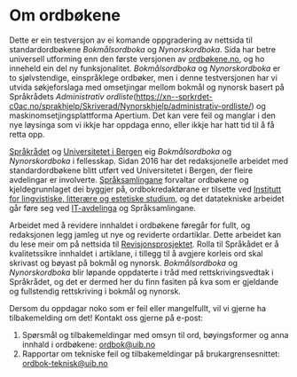 # Om ordbøkene
Dette er ein testversjon av ei komande oppgradering av nettsida til standardordbøkene _Bokmålsordboka_ og _Nynorskordboka_. Sida har betre universell utforming enn den første versjonen av [ordbøkene.no](https://ordbokene.no/), og ho inneheld ein del ny funksjonalitet. _Bokmålsordboka_ og _Nynorskordboka_ er to sjølvstendige, einspråklege ordbøker, men i denne testversjonen har vi utvida søkjeforslaga med omsetjingar mellom bokmål og nynorsk basert på Språkrådets _Administrativ ordliste_(https://xn--sprkrdet-c0ac.no/sprakhjelp/Skriverad/Nynorskhjelp/administrativ-ordliste/) og maskinomsetjingsplattforma Apertium. Det kan vere feil og manglar i den nye løysinga som vi ikkje har oppdaga enno, eller ikkje har hatt tid til å få retta opp. 

[Språkrådet](https://www.sprakradet.no/) og [Universitetet i Bergen](https://www.uib.no/) eig _Bokmålsordboka_ og _Nynorskordboka_ i fellesskap. Sidan 2016 har det redaksjonelle arbeidet med standardordbøkene blitt utført ved Universitetet i Bergen, der fleire avdelingar er involverte. [Språksamlingane](https://www.uib.no/ub/spesialsamlingene/160666/om-spr%C3%A5ksamlingane) forvaltar ordbøkene og kjeldegrunnlaget dei byggjer på, ordbokredaktørane er tilsette ved [Institutt for lingvistiske, litterære og estetiske studium](https://www.uib.no/lle), og det datatekniske arbeidet går føre seg ved [IT-avdelinga](https://www.uib.no/it) og Språksamlingane. 

Arbeidet med å revidere innhaldet i ordbøkene føregår for fullt, og redaksjonen legg jamleg ut nye og reviderte ordartiklar. Dette arbeidet kan du lese meir om på nettsida til [Revisjonsprosjektet](https://www.uib.no/lle/revisjonsprosjektet). Rolla til Språkådet er å kvalitetssikre innhaldet i artiklane, i tillegg til å avgjere korleis ord skal skrivast og bøyast på bokmål og nynorsk. _Bokmålsordboka_ og _Nynorskordboka_ blir løpande oppdaterte i tråd med rettskrivingsvedtak i Språkrådet, og det er dermed her du finn fasiten på kva som er gjeldande og fullstendig rettskriving i bokmål og nynorsk.

Dersom du oppdagar noko som er feil eller mangelfullt, vil vi gjerne ha tilbakemelding om det! Kontakt oss gjerne på e-post: 

1. Spørsmål og tilbakemeldingar med omsyn til ord, bøyingsformer og anna innhald i ordbøkene: [ordbok@uib.no](mailto:ordbok@uib.no)
2. Rapportar om tekniske feil og tilbakemeldingar på brukargrensesnittet: [ordbok-teknisk@uib.no](mailto:ordbok-teknisk@uib.no)